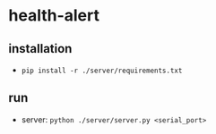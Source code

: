 # health-alert

## installation
* `pip install -r ./server/requirements.txt`

## run
* server: `python ./server/server.py <serial_port>`
